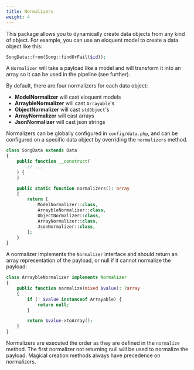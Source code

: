 ```yaml
---
title: Normalizers
weight: 4
---
```


This package allows you to dynamically create data objects from any kind of object. For example, you can use an
eloquent model to create a data object like this:

```php
SongData::from(Song::findOrFail($id));
```

A `Normalizer` will take a payload like a model and will transform it into an array so it can be used in the pipeline (see further).

By default, there are four normalizers for each data object:

- **ModelNormalizer** will cast eloquent models
- **ArraybleNormalizer** will cast `Arrayable`'s
- **ObjectNormalizer** will cast `stdObject`'s
- **ArrayNormalizer** will cast arrays
- **JsonNormalizer** will cast json strings

Normalizers can be globally configured in `config/data.php`, and can be configured on a specific data object by overriding the `normalizers` method.

```php
class SongData extends Data
{
    public function __construct(
        // ...
    ) {
    }

    public static function normalizers(): array
    {
        return [
            ModelNormalizer::class,
            ArraybleNormalizer::class,
            ObjectNormalizer::class,
            ArrayNormalizer::class,
            JsonNormalizer::class,
        ];
    }
}
```

A normalizer implements the `Normalizer` interface and should return an array representation of the payload, or null if it cannot normalize the payload:

```php
class ArraybleNormalizer implements Normalizer
{
    public function normalize(mixed $value): ?array
    {
        if (! $value instanceof Arrayable) {
            return null;
        }

        return $value->toArray();
    }
}
```

Normalizers are executed the order as they are defined in the `normalize` method. The first normalizer not returning null will be used to normalize the payload. Magical creation methods always have precedence on normalizers.
